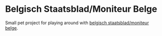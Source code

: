 # Belgisch Staatsblad/Moniteur Belge
Small pet project for playing around with [belgisch staatsblad/moniteur belge](https://www.ejustice.just.fgov.be/cgi_tsv_pub/welcome.pl?language=nl).

